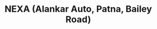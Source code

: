 ---
title: "NEXA (Alankar Auto, Patna, Bailey Road)"
url: /patna/nexa-alankar-auto-patna-bailey-road/
shop: car
---